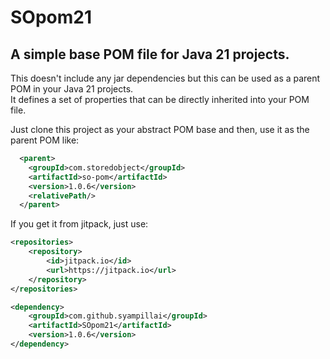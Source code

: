 # SOpom21
## A simple base POM file for Java 21 projects.

This doesn't include any jar dependencies but this can be used as a parent POM in your Java 21 projects.  
It defines a set of properties that can be directly inherited into your POM file.  

Just clone this project as your abstract POM base and then, use it as the parent POM like:
```xml
  <parent>
    <groupId>com.storedobject</groupId>
    <artifactId>so-pom</artifactId>
    <version>1.0.6</version>
    <relativePath/>
  </parent>
```
If you get it from jitpack, just use:
```xml
<repositories>
    <repository>
        <id>jitpack.io</id>
        <url>https://jitpack.io</url>
    </repository>
</repositories>
```
```xml
<dependency>
    <groupId>com.github.syampillai</groupId>
    <artifactId>SOpom21</artifactId>
    <version>1.0.6</version>
</dependency>
```
